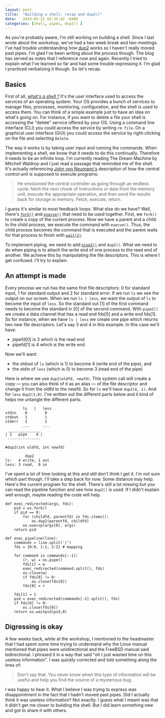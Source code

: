 ```yaml
---
layout: post
title:  "Building a shell: recap and dup2()"
date:   2019-05-22 02:35:42 -0400
categories: [shell, pipes, dup2() ]
---
```


As you're probably aware, I'm still working on building a shell. Since I last
wrote about the workshop, we've had a two week break and two meetings. I've had
trouble understanding how [dup2][man-dup2] works so I haven't really moved past
pipes. I'm glad I've been writing about the process though. The blog has served
as notes that I reference now and again. Recently I tried to explain what I've
learned so far and had some trouble expressing it. I'm glad I practiced
verbalizing it though. So let's recap.

## Basics

First of all, [*what's a shell ?*][wiki-shell] It's the user interface used to
access the services of an operating system. Your OS provides a bunch of services
to manage files, processes, monitoring, configuration, and the shell is used to
access them. You can think of a simple example just to have an idea on what's
going on. For instance, if you want to delete a file your shell is accessing the
"delete" service offered by your OS. Using a command line interface (CLI) you
could access the service by writing `rm file`. On a graphical user interface
(GUI) you could access the service by right-clicking on the file and selecting
`Delete`.

The way it works is by taking user input and running the commands. When
implementing a shell, we know that it needs to do this continually. Therefore it
needs to be an infinite loop. I'm currently reading The Dream Machine by
Mitchell Waldrop and I just read a passage that reminded me of the shell. It's
actually referencing [John von Neumann's][wiki-neumann] description of how the
central control unit is supposed to execute programs: 

> He envisioned the central controller as going through an endless cycle: fetch
> the next chunk of instructions or data from the memory unit, execute the
> appropriate operation, and then send the results back for storage in memory.
> Fetch, execute, return.

I guess it's similar to most feedback loops. What else do we have? Well, there's
[`fork()`][man-fork] and [`execve()`][man-exec] that need to be used together.
First, we `fork()` to create a copy of the current process. Now we have a parent
and a child. In the child process, we execute the command with `execve()`.
Thus, the child process becomes the command that is executed and the parent
waits for that process to finish with [`wait(2)`][man-wait].

To implement piping, we need to add [`pipe2()`][man-pipe] and `dup2()`. What we
need to do when piping is to attach the write end of one process to the read end
of another. We achieve this by manipulating the file descriptors. This is where
I get confused. I'll try to explain. 

## An attempt is made

Every process we run has the same first file descriptors: 0 for standard input,
1 for standard output and 2 for standard error. If we run `ls` we see the output
on our screen. When we run `ls | less`, we want the output of `ls` to become the
input of `less`. So the standard out [1] of the first command needs to become
the standard in [0] of the second command. With `pipe2()` we create a data
channel that has a read end fds[0] and a write end fds[1]. So for instance, when
we have `ls | less` we create one pipe which returns two new file descriptors.
Let's say 3 and 4 in this example. In this case we'll have:

- pipefd[0] is 3 which is the read end
- pipefd[1] is 4 which is the write end

Now we'll want: 
- the stdout of `ls` (which is 1) to become 4 (write end of the pipe), and
- the stdin of `less` (which is 0) to become 3 (read end of the pipe)

Here is where we use `dup2(oldfd, newfd)`. This system call will create a copy —
you can also think of it as an alias — of the file descriptor and change it from
the oldfd to the newfd. So for `ls` we'll have `dup2(4, 1)`. And for `less`
`dup2(3,0)`. I've written out the different parts below and it kind of helps me
untangle the different parts.

```
        ls   |   less
stdin    0        0
stdout   1        1
stderr   2        2
        ...      ...
 _______________
| 3   pipe    4 |
 ---------------

#dup2(int oldfd, int newfd)

         dup2
ls:   4 write, 1 out
less: 3 read,  0 in

```
I've spent a lot of time looking at this and still don't think I get it. I'm not
sure which part though. I'll take a step back for now. Some distance may help.
Here's the current program for the shell. There's still a lot missing but you
can read the pipeline function and see how `dup2()` is used. If I didn't explain
well enough, maybe reading the code will help.

```
def exec_redirected(args, fds):
    pid = os.fork()
    if pid == 0:
        for (childfd, parentfd) in fds.items():
            os.dup2(parentfd, childfd)
        os.execvp(args[0], args)
    return pid

def exec_pipeline(line):
    commands = line.split('|')
    fds = {0:0, 1:1, 2:2} # mapping

    for command in commands[:-1]:
        (r, w) = os.pipe()
        fds[1] = w
        exec_redirected(command.split(), fds)
        os.close(w)
        if fds[0] != 0:
            os.close(fds[0])
        fds[0] = r

    fds[1] = 1
    pid = exec_redirected(commands[-1].split(), fds)
    if fds[0] != 0:
        os.close(fds[0])
    return os.waitpid(pid,0)
```

## Digressing is okay

A few weeks back, while at the workshop, I mentioned to the headmaster that I
had spent some time trying to understand why the Linux manual mentioned that
pipes were unidirectional and the FreeBSD manual said bidirectional. I phrased
it in a way that said "oh I just wasted time on this useless information". I was
quickly corrected and told something along the lines of: 

> Don't say that. You never know when this type of information will be useful
> and help you find the source of a mysterious bug.

I was happy to hear it. What I believe I was trying to express was
disappointment in the fact that I hadn't moved past pipes. Did I actually think
it was useless information? Not exactly. I guess what I meant was that it didn't
get me closer to building the shell. But I did learn something new and got to
share it with others.

[man-dup2]: http://man7.org/linux/man-pages/man2/dup2.2.html
[wiki-shell]: https://en.wikipedia.org/wiki/Shell_(computing)
[wiki-neumann]: https://en.wikipedia.org/wiki/John_von_Neumann
[man-fork]: http://man7.org/linux/man-pages/man2/fork.2.html
[man-exec]: http://pubs.opengroup.org/onlinepubs/9699919799/functions/exec.html
[man-wait]: http://pubs.opengroup.org/onlinepubs/9699919799/functions/wait.html
[man-pipe]: http://man7.org/linux/man-pages/man2/pipe.2.html
